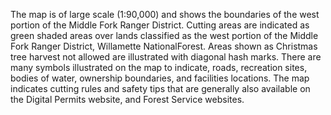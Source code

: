The map is of large scale (1:90,000) and shows the boundaries of the west portion of the Middle Fork Ranger District. Cutting areas are indicated as green shaded areas over lands classified as the west portion of the Middle Fork Ranger District, Willamette NationalForest. Areas shown as Christmas tree harvest not allowed are illustrated with diagonal hash marks. There are many symbols illustrated on the map to indicate, roads, recreation sites, bodies of water, ownership boundaries, and facilities locations. The map indicates cutting rules and safety tips that are generally also available on the Digital Permits website, and Forest Service websites.